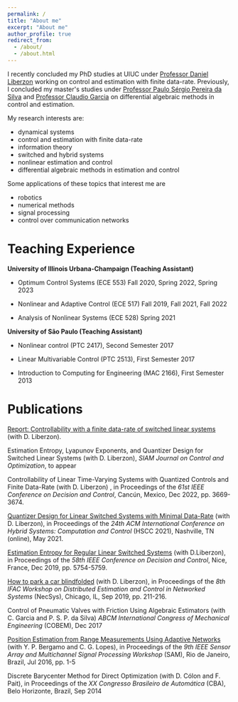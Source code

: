 ```yaml
---
permalink: /
title: "About me"
excerpt: "About me"
author_profile: true
redirect_from: 
  - /about/
  - /about.html
---
```

I recently concluded my PhD studies at UIUC under <a href="http://liberzon.csl.illinois.edu/">Professor Daniel Liberzon</a>  working on control and estimation with finite data-rate. Previously, I concluded my master's studies under <a href="https://scholar.google.fr/citations?user=bHfxlykAAAAJ&hl=en">Professor Paulo Sérgio Pereira da Silva</a> and <a href="https://www.researchgate.net/profile/Claudio-Garcia-12">Professor Claudio Garcia</a> on differential algebraic methods in control and estimation.

My research interests are:
 - dynamical systems
 - control and estimation with finite data-rate
 - information theory
 - switched and hybrid systems
 - nonlinear estimation and control
 - differential algebraic methods in estimation and control

Some applications of these topics that interest me are
 - robotics
 - numerical methods
 - signal processing
 - control over communication networks
 

# Teaching Experience

**University of Illinois Urbana-Champaign (Teaching Assistant)**

- Optimum Control Systems (ECE 553)    Fall 2020, Spring 2022, Spring 2023

- Nonlinear and Adaptive Control (ECE 517) Fall 2019, Fall 2021, Fall 2022
      
- Analysis of Nonlinear Systems (ECE 528) Spring 2021

**University of São Paulo (Teaching Assistant)**

- Nonlinear control (PTC 2417), Second Semester 2017 

- Linear Multivariable Control (PTC 2513), First Semester 2017

- Introduction to Computing for Engineering (MAC 2166), First Semester 2013



# Publications 

[Report: Controllability with a finite data-rate of switched linear systems](./_publications/CDC2023Report.pdf) (with D. Liberzon).

Estimation Entropy, Lyapunov Exponents, and Quantizer Design for Switched Linear Systems (with D. Liberzon), *SIAM Journal on Control and Optimization*, to appear   


Controllability of Linear Time-Varying Systems with Quantized Controls and Finite Data-Rate (with D. Liberzon) , in Proceedings of the *61st IEEE Conference on Decision and Control*, Cancún, Mexico, Dec 2022, pp. 3669-3674.
    
<a href ="https://dl.acm.org/doi/10.1145/3447928.3456645">Quantizer Design for Linear Switched Systems with Minimal Data-Rate</a> (with D. Liberzon), in Proceedings of the *24th ACM International Conference on Hybrid Systems: Computation and Control* (HSCC 2021), Nashville, TN (online), May 2021.

        
<a href="https://ieeexplore.ieee.org/document/9030155">Estimation Entropy for Regular Linear Switched Systems</a> (with D.Liberzon), in Proceedings of the *58th IEEE Conference on Decision and Control*, Nice, France, Dec 2019, pp. 5754-5759.
        
<a href ="https://www.sciencedirect.com/science/article/pii/S2405896319320117">How to park a car blindfolded</a> (with D. Liberzon), in Proceedings of the *8th IFAC Workshop on Distributed Estimation and Control in Networked Systems* (NecSys), Chicago, IL, Sep 2019, pp. 211-216.

Control of Pneumatic Valves with Friction Using Algebraic Estimators (with C. Garcia and P. S. P. da Silva) *ABCM International Congress of Mechanical Engineering* (COBEM), Dec 2017

<a href ="https://ieeexplore.ieee.org/document/7569739">Position Estimation from Range Measurements Using Adaptive Networks</a> (with Y. P. Bergamo and C. G. Lopes), in Proceedings of the *9th IEEE Sensor Array and Multichannel Signal Processing Workshop* (SAM), Rio de Janeiro, Brazil, Jul 2016, pp. 1-5


Discrete Barycenter Method for Direct Optimization (with D. Cólon and F. Pait), in Proceedings of the *XX Congresso Brasileiro de Automática* (CBA), Belo Horizonte, Brazil, Sep 2014
        

